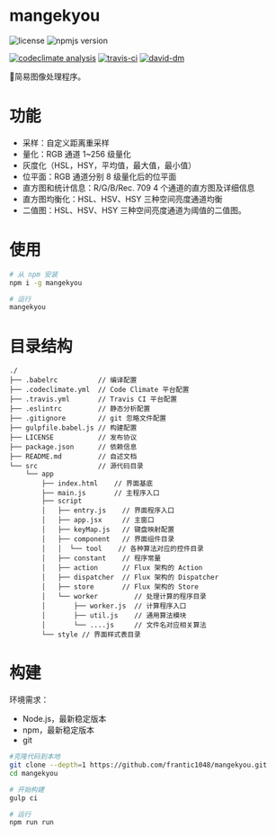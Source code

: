 # mangekyou
![license](https://img.shields.io/github/license/frantic1048/mangekyou.svg?style=flat-square)
![npmjs version](https://img.shields.io/npm/v/mangekyou.svg?style=flat-square)

[![codeclimate analysis](https://img.shields.io/codeclimate/github/frantic1048/mangekyou.svg?style=flat-square)](https://codeclimate.com/github/frantic1048/mangekyou)
[![travis-ci](https://img.shields.io/travis/frantic1048/mangekyou.svg?style=flat-square)](https://travis-ci.org/frantic1048/mangekyou)
[![david-dm](https://img.shields.io/david/frantic1048/mangekyou.svg?style=flat-square)](https://david-dm.org/frantic1048/mangekyou)

:stars:简易图像处理程序。

# 功能

- 采样：自定义距离重采样
- 量化：RGB 通道 1~256 级量化
- 灰度化（HSL，HSY，平均值，最大值，最小值）
- 位平面：RGB 通道分别 8 级量化后的位平面
- 直方图和统计信息：R/G/B/Rec. 709 4 个通道的直方图及详细信息
- 直方图均衡化：HSL、HSV、HSY 三种空间亮度通道均衡
- 二值图：HSL、HSV、HSY 三种空间亮度通道为阈值的二值图。

# 使用

```bash
# 从 npm 安装
npm i -g mangekyou

# 运行
mangekyou
```

# 目录结构

```
./
├── .babelrc          // 编译配置
├── .codeclimate.yml  // Code Climate 平台配置
├── .travis.yml       // Travis CI 平台配置
├── .eslintrc         // 静态分析配置
├── .gitignore        // git 忽略文件配置
├── gulpfile.babel.js // 构建配置
├── LICENSE           // 发布协议
├── package.json      // 依赖信息
├── README.md         // 自述文档
└── src               // 源代码目录
    └── app
        ├── index.html    // 界面基底
        ├── main.js       // 主程序入口
        ├── script
        │   ├── entry.js    // 界面程序入口
        │   ├── app.jsx     // 主窗口
        │   ├── keyMap.js   // 键盘映射配置
        │   ├── component   // 界面组件目录
        │   │  └── tool    // 各种算法对应的控件目录
        │   ├── constant    // 程序常量
        │   ├── action      // Flux 架构的 Action
        │   ├── dispatcher  // Flux 架构的 Dispatcher
        │   ├── store       // Flux 架构的 Store
        │   └── worker         // 处理计算的程序目录
        │       ├── worker.js  // 计算程序入口
        │       ├── util.js    // 通用算法模块
        │       └── ....js     // 文件名对应相关算法
        └── style // 界面样式表目录
```

# 构建

环境需求：

- Node.js，最新稳定版本
- npm，最新稳定版本
- git

```bash
#克隆代码到本地
git clone --depth=1 https://github.com/frantic1048/mangekyou.git
cd mangekyou

# 开始构建
gulp ci

# 运行
npm run run
```
